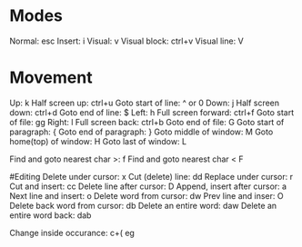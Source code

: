 # Modes
Normal:				esc
Insert:				i
Visual:				v
Visual block: ctrl+v
Visual line:  V



# Movement
Up:		   k		Half screen up:			   ctrl+u					Goto start of line:			  ^ or 0 
Down:		 j		Half screen down:			 ctrl+d					Goto end of line:				  $
Left:	   h	  Full screen forward:	 ctrl+f   			Goto start of file:			  gg 
Right:	 l		Full screen back:			 ctrl+b					Goto end of file:				  G
																		                Goto start of paragraph:  {
																		                Goto end of paragraph:    }
																										Goto middle of window:    M
																										Goto home(top) of window: H
																										Goto last of window:      L

Find and goto nearest char >:	  f
Find and goto nearest char <	  F


#Editing
Delete under cursor:					x										 Cut (delete) line:		     dd
Replace under cursor:				  r										 Cut and insert:			     cc
																									 Delete line after cursor: D
Append, insert after cursor:	a										 Next line and insert:     o
Delete word from cursor:			dw									 Prev line and inser:			 O
Delete back word from cursor: db
Delete an entire word:			  daw
Delete an entire word back:		dab

Change inside occurance:      c+(
			 eg 
